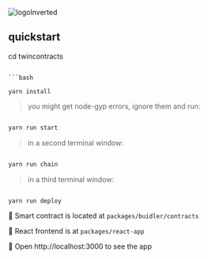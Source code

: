 

![logoInverted](./logoInverted.png)


## quickstart


cd twincontracts
```

```bash

yarn install

```

> you might get node-gyp errors, ignore them and run:

```bash

yarn run start

```

> in a second terminal window:

```bash

yarn run chain

```

> in a third terminal window:

```bash

yarn run deploy

```

🔏 Smart contract is located at `packages/buidler/contracts`

📝 React frontend is at `packages/react-app`

📱 Open http://localhost:3000 to see the app
